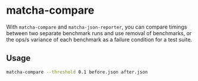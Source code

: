 # matcha-compare

With `matcha-compare` and `matcha-json-reporter`, you can compare timings
between two separate benchmark runs and use removal of benchmarks, or the
ops/s variance of each benchmark as a failure condition for a test suite.

## Usage

```sh
matcha-compare --threshold 0.1 before.json after.json
```
